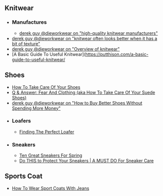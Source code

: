 ## Knitwear
- ### Manufactures
	- [derek guy @dieworkwear on "high-quality knitwear manufacturers"](https://twitter.com/dieworkwear/status/1739411497108029629?t=70wCpJciyncubvskFa80Cw)
- [derek guy @dieworkwear on "knitwear often looks better when it has a bit of texture"](https://twitter.com/dieworkwear/status/1739530095516340649?t=70wCpJciyncubvskFa80Cw)
- [derek guy @dieworkwear on "Overview of knitwear"](https://twitter.com/dieworkwear/status/1747497805823054334?t=70wCpJciyncubvskFa80Cw)
- [A Basic Guide To Useful Knitwear](https://putthison.com/a-basic-guide-to-useful-knitwear/
## Shoes
- [How To Take Care Of Your Shoes](https://www.putthison.com/how-to-take-care-of-your-shoes/)
- [Q & Answer: Fear And Clothing (aka How To Take Care Of Your Suede Shoes)](https://www.putthison.com/q-answer-fear-and-clothing-aka-how-to-take/)
- [derek guy @dieworkwear on "How to Buy Better Shoes Without Spending More Money"](https://twitter.com/dieworkwear/status/1744482937159168341?t=70wCpJciyncubvskFa80Cw)
- ### Loafers
	- [Finding The Perfect Loafer](https://putthison.com/finding-the-perfect-loafer/)
- ### Sneakers
	- [Ten Great Sneakers For Spring](https://putthison.com/ten-great-sneakers-for-spring/)
	- [Do THIS to Protect Your Sneakers | A MUST DO For Sneaker Care](https://www.youtube.com/watch?v=25RAYzLRUj0&t=1s)
## Sports Coat
- [How To Wear Sport Coats With Jeans](https://putthison.com/how-to-wear-sport-coats-with-jeans-styleforum-had/)
